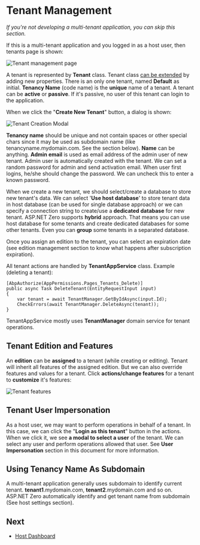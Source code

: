 # Tenant Management

*If you're not developing a multi-tenant application, you can skip this section.*

If this is a multi-tenant application and you logged in as a host user, then tenants page is shown:

<img src="D:/Github/documents/docs/en/images/tenant-management-core-3.png" alt="Tenant management page" class="img-thumbnail" />

A tenant is represented by **Tenant** class. Tenant class [can be extended](Extending-Existing-Entities.md) by adding new properties. There is an only one tenant, named **Default** as initial. **Tenancy Name** (code name) is the **unique** name of a tenant. A tenant can be **active** or **passive**. If it's passive, no user of this tenant can login to the application.

When we click the "**Create New Tenant**" button, a dialog is shown:

<img src="D:/Github/documents/docs/en/images/tenant-create-modal-1.png" alt="Tenant Creation Modal" class="img-thumbnail" />

**Tenancy name** should be unique and not contain spaces or other special chars since it may be used as subdomain name (like tenancyname.mydomain.com. See the section below). **Name** can be anything. **Admin email** is used as email address of the admin user of new tenant. Admin user is automatically created with the tenant. We can set a random password for admin and send activation email. When user
first logins, he/she should change the password. We can uncheck this to enter a known password.

When we create a new tenant, we should select/create a database to store new tenant's data. We can select '**Use host database**' to store tenant data in host database (can be used for single database approach) or we can specify a connection string to create/use a **dedicated database** for new tenant. ASP.NET Zero supports **hybrid** approach. That means you can use host database for some tenants and create dedicated databases for some other tenants. Even you can **group** some tenants in a separated database.

Once you assign an edition to the tenant, you can select an expiration date (see edition management section to know what happens after subscription expiration).

All tenant actions are handled by **TenantAppService** class. Example (deleting a tenant):

```
[AbpAuthorize(AppPermissions.Pages_Tenants_Delete)]
public async Task DeleteTenant(EntityRequestInput input)
{
    var tenant = await TenantManager.GetByIdAsync(input.Id);
    CheckErrors(await TenantManager.DeleteAsync(tenant));
}
```

TenantAppService mostly uses **TenantManager** domain service for tenant operations.

## Tenant Edition and Features

An **edition** can be **assigned** to a tenant (while creating or editing). Tenant will inherit all features of the assigned edition. But we can also override features and values for a tenant. Click **actions/change features** for a tenant to **customize** it's features:

<img src="D:/Github/documents/docs/en/images/tenant-features-core-1.png" alt="Tenant features" class="img-thumbnail" />

## Tenant User Impersonation

As a host user, we may want to perform operations in behalf of a tenant. In this case, we can click the "**Login as this tenant**" button in the actions. When we click it, we see **a modal to select a user** of the tenant. We can select any user and perform operations allowed that user. See **User Impersonation** section in this document for more information.

## Using Tenancy Name As Subdomain

A multi-tenant application generally uses subdomain to identify current tenant. **tenant1**.mydomain.com, **tenant2**.mydomain.com and so on. ASP.NET Zero automatically identify and get tenant name from subdomain (See host settings section).

## Next

- [Host Dashboard](Features-Mvc-Core-Host-Dashboard)
